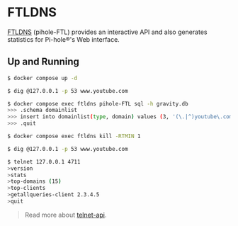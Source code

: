 FTLDNS
==========

[FTLDNS][1] (pihole-FTL) provides an interactive API and also generates statistics for Pi-hole®'s Web interface.

## Up and Running

```bash
$ docker compose up -d

$ dig @127.0.0.1 -p 53 www.youtube.com

$ docker compose exec ftldns pihole-FTL sql -h gravity.db
>>> .schema domainlist
>>> insert into domainlist(type, domain) values (3, '(\.|^)youtube\.com$');
>>> .quit

$ docker compose exec ftldns kill -RTMIN 1

$ dig @127.0.0.1 -p 53 www.youtube.com

$ telnet 127.0.0.1 4711
>version
>stats
>top-domains (15)
>top-clients
>getallqueries-client 2.3.4.5
>quit
```

> Read more about [telnet-api][2].

[1]: https://github.com/pi-hole/FTL
[2]: https://docs.pi-hole.net/ftldns/telnet-api/
